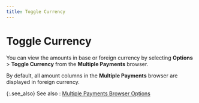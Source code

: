 ```yaml
---
title: Toggle Currency
---
```


# Toggle Currency


You can view the amounts in base or foreign currency by selecting **Options** > **Toggle Currency** from the **Multiple Payments** browser.


By default, all amount columns in the **Multiple Payments** browser are displayed in foreign currency.


{:.see_also}
See also
: [Multiple Payments Browser Options]({{site.acc_baseurl}}/vendor-payments-and-refunds/multiple-payments/wizard/browser/multiple_payments_profile_options.html)
